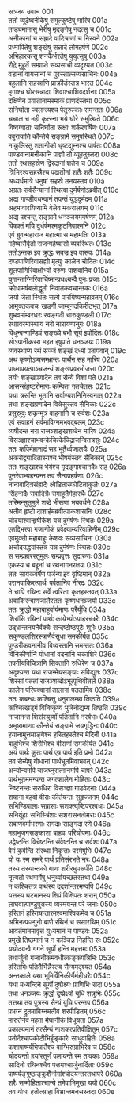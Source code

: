 सञ्जय उवाच	001  
ततो व्यूढेष्वनीकेषु समुत्क्रुष्टेषु मारिष	001a  
ताड्यमानासु भेरीषु मृदङ्गेषु नदत्सु च	001c  
अनीकानां च संह्रादे वादित्राणां च निस्वने	002a  
प्रध्मापितेषु शङ्खेषु सन्नादे लोमहर्षणे	002c  
अभिहारयत्सु शनकैर्भरतेषु युयुत्सुषु	003a  
रौद्रे मुहूर्ते सम्प्राप्ते सव्यसाची व्यदृश्यत	003c  
वडानां वायसानां च पुरस्तात्सव्यसाचिनः	004a  
बहुलानि सहस्राणि प्राक्रीडंस्तत्र भारत	004c  
मृगाश्च घोरसन्नादाः शिवाश्चाशिवदर्शनाः	005a  
दक्षिणेन प्रयातानामस्माकं प्राणदंस्तथा	005c  
सनिर्घाता ज्वलन्त्यश्च पेतुरुल्काः समन्ततः	006a  
चचाल च मही कृत्स्ना भये घोरे समुत्थिते	006c  
विष्वग्वाताः सनिर्घाता रूक्षाः शर्करवर्षिणः	007a  
ववुरायाति कौन्तेये सङ्ग्रामे समुपस्थिते	007c  
नाकुलिस्तु शतानीको धृष्टद्युम्नश्च पार्षतः	008a  
पाण्डवानामनीकानि प्राज्ञौ तौ व्यूहतुस्तदा	008c  
ततो रथसहस्रेण द्विरदानां शतेन च	009a  
त्रिभिरश्वसहस्रैश्च पदातीनां शतैः शतैः	009c  
अध्यर्धमात्रे धनुषां सहस्रे तनयस्तव	010a  
अग्रतः सर्वसैन्यानां स्थित्वा दुर्मर्षणोऽब्रवीत्	010c  
अद्य गाण्डीवधन्वानं तपन्तं युद्धदुर्मदम्	011a  
अहमावारयिष्यामि वेलेव मकरालयम्	011c  
अद्य पश्यन्तु सङ्ग्रामे धनञ्जयममर्षणम्	012a  
विषक्तं मयि दुर्धर्षमश्मकूटमिवाश्मनि	012c  
एवं ब्रुवन्महाराज महात्मा स महामतिः	013a  
महेष्वासैर्वृतो राजन्महेष्वासो व्यवस्थितः	013c  
ततोऽन्तक इव क्रुद्धः सवज्र इव वासवः	014a  
दण्डपाणिरिवासह्यो मृत्युः कालेन चोदितः	014c  
शूलपाणिरिवाक्षोभ्यो वरुणः पाशवानिव	015a  
युगान्ताग्निरिवार्चिष्मान्प्रधक्ष्यन्वै पुनः प्रजाः	015c  
क्रोधामर्षबलोद्धूतो निवातकवचान्तकः	016a  
जयो जेता स्थितः सत्ये पारयिष्यन्महाव्रतम्	016c  
आमुक्तकवचः खड्गी जाम्बूनदकिरीटभृत्	017a  
शुभ्रवर्माम्बरधरः स्वङ्गदी चारुकुण्डली	017c  
रथप्रवरमास्थाय नरो नारायणानुगः	018a  
विधुन्वन्गाण्डिवं सङ्ख्ये बभौ सूर्य इवोदितः	018c  
सोऽग्रानीकस्य महत इषुपाते धनञ्जयः	019a  
व्यवस्थाप्य रथं सज्जं शङ्खं दध्मौ प्रतापवान्	019c  
अथ कृष्णोऽप्यसम्भ्रान्तः पार्थेन सह मारिष	020a  
प्राध्मापयत्पाञ्चजन्यं शङ्खप्रवरमोजसा	020c  
तयोः शङ्खप्रणादेन तव सैन्ये विशां पते	021a  
आसन्संहृष्टरोमाणः कम्पिता गतचेतसः	021c  
यथा त्रसन्ति भूतानि सर्वाण्यशनिनिस्वनात्	022a  
तथा शङ्खप्रणादेन वित्रेसुस्तव सैनिकाः	022c  
प्रसुस्रुवुः शकृन्मूत्रं वाहनानि च सर्वशः	023a  
एवं सवाहनं सर्वमाविग्नमभवद्बलम्	023c  
व्यषीदन्त नरा राजञ्शङ्खशब्देन मारिष	024a  
विसञ्ज्ञाश्चाभवन्केचित्केचिद्राजन्वितत्रसुः	024c  
ततः कपिर्महानादं सह भूतैर्ध्वजालयैः	025a  
अकरोद्व्यादितास्यश्च भीषयंस्तव सैनिकान्	025c  
ततः शङ्खाश्च भेर्यश्च मृदङ्गाश्चानकैः सह	026a  
पुनरेवाभ्यहन्यन्त तव सैन्यप्रहर्षणाः	026c  
नानावादित्रसंह्रादैः क्ष्वेडितास्फोटिताकुलैः	027a  
सिंहनादैः सवादित्रैः समाहूतैर्महारथैः	027c  
तस्मिन्सुतुमुले शब्दे भीरूणां भयवर्धने	028a  
अतीव हृष्टो दाशार्हमब्रवीत्पाकशासनिः	028c  
चोदयाश्वान्हृषीकेश यत्र दुर्मर्षणः स्थितः	029a  
एतद्भित्त्वा गजानीकं प्रवेक्ष्याम्यरिवाहिनीम्	029c  
एवमुक्तो महाबाहुः केशवः सव्यसाचिना	030a  
अचोदयद्धयांस्तत्र यत्र दुर्मर्षणः स्थितः	030c  
स सम्प्रहारस्तुमुलः सम्प्रवृत्तः सुदारुणः	031a  
एकस्य च बहूनां च रथनागनरक्षयः	031c  
ततः सायकवर्षेण पर्जन्य इव वृष्टिमान्	032a  
परानवाकिरत्पार्थः पर्वतानिव नीरदः	032c  
ते चापि रथिनः सर्वे त्वरिताः कृतहस्तवत्	033a  
अवाकिरन्बाणजालैस्ततः कृष्णधनञ्जयौ	033c  
ततः क्रुद्धो महाबाहुर्वार्यमाणः परैर्युधि	034a  
शिरांसि रथिनां पार्थः कायेभ्योऽपाहरच्छरैः	034c  
उद्भ्रान्तनयनैर्वक्त्रैः सन्दष्टोष्ठपुटैः शुभैः	035a  
सकुण्डलशिरस्त्राणैर्वसुधा समकीर्यत	035c  
पुण्डरीकवनानीव विध्वस्तानि समन्ततः	036a  
विनिकीर्णानि योधानां वदनानि चकाशिरे	036c  
तपनीयविचित्राणि सिक्तानि रुधिरेण च	037a  
अदृश्यन्त यथा राजन्मेघसङ्घाः सविद्युतः	037c  
शिरसां पततां राजञ्शब्दोऽभूत्पृथिवीतले	038a  
कालेन परिपक्वानां तालानां पततामिव	038c  
ततः कबन्धः कश्चित्तु धनुरालम्ब्य तिष्ठति	039a  
कश्चित्खड्गं विनिष्कृष्य भुजेनोद्यम्य तिष्ठति	039c  
नाजानन्त शिरांस्युर्व्यां पतितानि नरर्षभाः	040a  
अमृष्यमाणाः कौन्तेयं सङ्ग्रामे जयगृद्धिनः	040c  
हयानामुत्तमाङ्गैश्च हस्तिहस्तैश्च मेदिनी	041a  
बाहुभिश्च शिरोभिश्च वीराणां समकीर्यत	041c  
अयं पार्थः कुतः पार्थ एष पार्थ इति प्रभो	042a  
तव सैन्येषु योधानां पार्थभूतमिवाभवत्	042c  
अन्योन्यमपि चाजघ्नुरात्मानमपि चापरे	043a  
पार्थभूतममन्यन्त जगत्कालेन मोहिताः	043c  
निष्टनन्तः सरुधिरा विसञ्ज्ञा गाढवेदनाः	044a  
शयाना बहवो वीराः कीर्तयन्तः सुहृज्जनम्	044c  
सभिण्डिपालाः सप्रासाः सशक्त्यृष्टिपरश्वधाः	045a  
सनिर्यूहाः सनिस्त्रिंशाः सशरासनतोमराः	045c  
सबाणवर्माभरणाः सगदाः साङ्गदा रणे	046a  
महाभुजगसङ्काशा बाहवः परिघोपमाः	046c  
उद्वेष्टन्ति विचेष्टन्ति संवेष्टन्ति च सर्वशः	047a  
वेगं कुर्वन्ति संरब्धा निकृत्ताः परमेषुभिः	047c  
यो यः स्म समरे पार्थं प्रतिसंरभते नरः	048a  
तस्य तस्यान्तको बाणः शरीरमुपसर्पति	048c  
नृत्यतो रथमार्गेषु धनुर्व्यायच्छतस्तथा	049a  
न कश्चित्तत्र पार्थस्य ददर्शान्तरमण्वपि	049c  
यत्तस्य घटमानस्य क्षिप्रं विक्षिपतः शरान्	050a  
लाघवात्पाण्डुपुत्रस्य व्यस्मयन्त परे जनाः	050c  
हस्तिनं हस्तियन्तारमश्वमाश्विकमेव च	051a  
अभिनत्फल्गुनो बाणै रथिनं च ससारथिम्	051c  
आवर्तमानमावृत्तं युध्यमानं च पाण्डवः	052a  
प्रमुखे तिष्ठमानं च न कञ्चिन्न निहन्ति सः	052c  
यथोदयन्वै गगने सूर्यो हन्ति महत्तमः	053a  
तथार्जुनो गजानीकमवधीत्कङ्कपत्रिभिः	053c  
हस्तिभिः पतितैर्भिन्नैस्तव सैन्यमदृश्यत	054a  
अन्तकाले यथा भूमिर्विनिकीर्णैर्महीधरैः	054c  
यथा मध्यन्दिने सूर्यो दुष्प्रेक्ष्यः प्राणिभिः सदा	055a  
तथा धनञ्जयः क्रुद्धो दुष्प्रेक्ष्यो युधि शत्रुभिः	055c  
तत्तथा तव पुत्रस्य सैन्यं युधि परन्तप	056a  
प्रभग्नं द्रुतमाविग्नमतीव शरपीडितम्	056c  
मारुतेनेव महता मेघानीकं विधूयता	057a  
प्रकाल्यमानं तत्सैन्यं नाशकत्प्रतिवीक्षितुम्	057c  
प्रतोदैश्चापकोटीभिर्हुङ्कारैः साधुवाहितैः	058a  
कशापार्ष्ण्यभिघातैश्च वाग्भिरुग्राभिरेव च	058c  
चोदयन्तो हयांस्तूर्णं पलायन्ते स्म तावकाः	059a  
सादिनो रथिनश्चैव पत्तयश्चार्जुनार्दिताः	059c  
पार्ष्ण्यङ्गुष्ठाङ्कुशैर्नागांश्चोदयन्तस्तथापरे	060a  
शरैः सम्मोहिताश्चान्ये तमेवाभिमुखा ययौ	060c  
तव योधा हतोत्साहा विभ्रान्तमनसस्तदा	060e  
